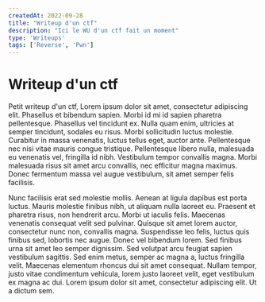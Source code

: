 ```yaml
---
createdAt: 2022-09-28
title: "Writeup d'un ctf"
description: "Ici le WU d'un ctf fait un moment"
type: 'Writeups'
tags: ['Reverse', 'Pwn']
---
```


# Writeup d'un ctf

Petit writeup d'un ctf, Lorem ipsum dolor sit amet, consectetur adipiscing elit. Phasellus et bibendum sapien. Morbi id mi id sapien pharetra pellentesque. Phasellus vel tincidunt ex. Nulla quam enim, ultricies at semper tincidunt, sodales eu risus. Morbi sollicitudin luctus molestie. Curabitur in massa venenatis, luctus tellus eget, auctor ante. Pellentesque nec nisi vitae mauris congue tristique. Pellentesque libero nulla, malesuada eu venenatis vel, fringilla id nibh. Vestibulum tempor convallis magna. Morbi malesuada risus sit amet arcu convallis, nec efficitur magna maximus. Donec fermentum massa vel augue vestibulum, sit amet semper felis facilisis.

Nunc facilisis erat sed molestie mollis. Aenean at ligula dapibus est porta luctus. Mauris molestie finibus nibh, ut aliquam nulla laoreet eu. Praesent et pharetra risus, non hendrerit arcu. Morbi ut iaculis felis. Maecenas venenatis consequat velit sed pulvinar. Quisque sit amet lorem auctor, consectetur nunc non, convallis magna. Suspendisse leo felis, luctus quis finibus sed, lobortis nec augue. Donec vel bibendum lorem. Sed finibus urna sit amet leo semper dignissim. Sed volutpat arcu feugiat sapien vestibulum sagittis. Sed enim metus, semper ac magna a, luctus fringilla velit. Maecenas elementum rhoncus dui sit amet consequat. Nullam tempor, justo vitae condimentum vehicula, lorem justo laoreet velit, eget vestibulum ex magna ac dui. Lorem ipsum dolor sit amet, consectetur adipiscing elit. Ut a dictum sem.
